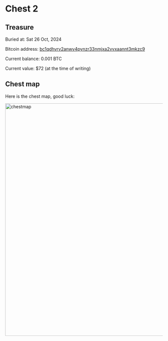 # Chest 2

## Treasure

Buried at: Sat 26 Oct, 2024

Bitcoin address: [bc1qdhvrv2anwv4pynzr33nmjxa2vvxaannt3mkzc9](https://www.blockonomics.co/#/search?q=bc1qdhvrv2anwv4pynzr33nmjxa2vvxaannt3mkzc9)

Current balance: 0.001 BTC

Current value: $72 (at the time of writing)

## Chest map

Here is the chest map, good luck:

<img width="742" alt="chestmap" src="https://github.com/user-attachments/assets/fe75ee28-b451-4799-844f-438005f3f39f">

